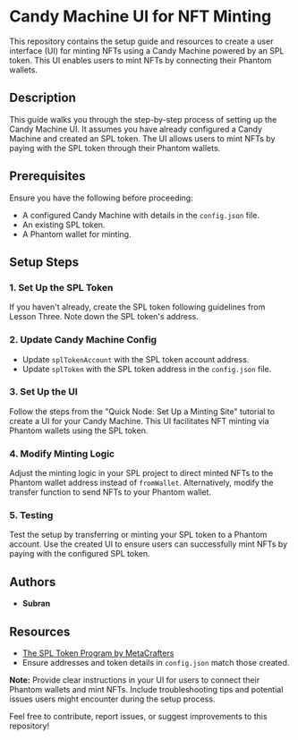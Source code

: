 # Candy Machine UI for NFT Minting

This repository contains the setup guide and resources to create a user interface (UI) for minting NFTs using a Candy Machine powered by an SPL token. This UI enables users to mint NFTs by connecting their Phantom wallets.

## Description

This guide walks you through the step-by-step process of setting up the Candy Machine UI. It assumes you have already configured a Candy Machine and created an SPL token. The UI allows users to mint NFTs by paying with the SPL token through their Phantom wallets.

## Prerequisites

Ensure you have the following before proceeding:

- A configured Candy Machine with details in the `config.json` file.
- An existing SPL token.
- A Phantom wallet for minting.

## Setup Steps

### 1. Set Up the SPL Token

If you haven't already, create the SPL token following guidelines from Lesson Three. Note down the SPL token's address.

### 2. Update Candy Machine Config

- Update `splTokenAccount` with the SPL token account address.
- Update `splToken` with the SPL token address in the `config.json` file.

### 3. Set Up the UI

Follow the steps from the "Quick Node: Set Up a Minting Site" tutorial to create a UI for your Candy Machine. This UI facilitates NFT minting via Phantom wallets using the SPL token.

### 4. Modify Minting Logic

Adjust the minting logic in your SPL project to direct minted NFTs to the Phantom wallet address instead of `fromWallet`. Alternatively, modify the transfer function to send NFTs to your Phantom wallet.

### 5. Testing

Test the setup by transferring or minting your SPL token to a Phantom account. Use the created UI to ensure users can successfully mint NFTs by paying with the configured SPL token.

## Authors

- **Subran**

## Resources

- [The SPL Token Program by MetaCrafters](https://github.com/Metacrafters/Module2-create-spl-token-js.git)
- Ensure addresses and token details in `config.json` match those created.

**Note:** Provide clear instructions in your UI for users to connect their Phantom wallets and mint NFTs. Include troubleshooting tips and potential issues users might encounter during the setup process.

Feel free to contribute, report issues, or suggest improvements to this repository!
